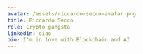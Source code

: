 ```yaml
---
avatar: /assets/riccardo-secco-avatar.png
title: Riccardo Secco
role: Crypto gangsta
linkedin: ciao
bio: I'm in love with Blockchain and AI
---
```


